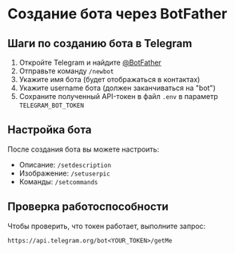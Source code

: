 # Создание бота через BotFather

## Шаги по созданию бота в Telegram

1. Откройте Telegram и найдите [@BotFather](https://t.me/BotFather)
2. Отправьте команду `/newbot`
3. Укажите имя бота (будет отображаться в контактах)
4. Укажите username бота (должен заканчиваться на "bot")
5. Сохраните полученный API-токен в файл `.env` в параметр `TELEGRAM_BOT_TOKEN`

## Настройка бота

После создания бота вы можете настроить:
- Описание: `/setdescription`
- Изображение: `/setuserpic`
- Команды: `/setcommands`

## Проверка работоспособности

Чтобы проверить, что токен работает, выполните запрос:
```
https://api.telegram.org/bot<YOUR_TOKEN>/getMe
```